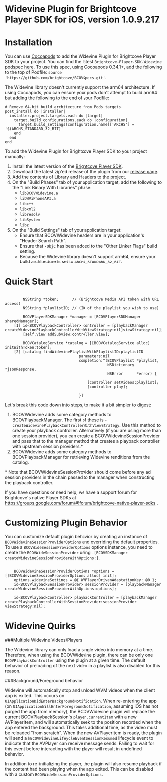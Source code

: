 # Widevine Plugin for Brightcove Player SDK for iOS, version 1.0.9.217

Installation
============
You can use [Cocoapods][cocoapods] to add the Widevine Plugin for Brightcove Player SDK to your project.  You can find the latest `Brightcove-Player-SDK-Widevine` podspec [here][podspecs].  To use this spec, using Cocoapods 0.34.1+, add the following to the top of Podfile: `source 'https://github.com/brightcove/BCOVSpecs.git'`.

The Widevine library doesn't currently support the arm64 architecture.  If using Cocoapods, you can ensure your pods don't attempt to build arm64 but adding the following to the end of your Podfile:

```
# Remove 64-bit build architecture from Pods targets
post_install do |installer|
  installer.project.targets.each do |target|
    target.build_configurations.each do |configuration|
      target.build_settings(configuration.name)['ARCHS'] = '$(ARCHS_STANDARD_32_BIT)'
    end
  end
end
```

To add the Widevine Plugin for Brightcove Player SDK to your project manually:

1. Install the latest version of the [Brightcove Player SDK][bcovsdk].
1. Download the latest zip'ed release of the plugin from our [release page][release].
1. Add the contents of Library and Headers to the project.
1. On the "Build Phases" tab of your application target, add the following to the "Link
    Binary With Libraries" phase:
    * `libBCOVWidevine.a`
    * `libWViPhoneAPI.a`
    * `libc++`
    * `libxml2`
    * `libresolv`
    * `libSystem`
    * `libz`
1. On the "Build Settings" tab of your application target:
    * Ensure that BCOVWidevine headers are in your application's "Header Search Path".
    * Ensure that `-ObjC` has been added to the "Other Linker Flags" build setting.
    * Because the Widevine library doesn't support arm64, ensure your build architecture is set to `ARCHS_STANDARD_32_BIT`.

[bcovsdk]: https://github.com/brightcove/brightcove-player-sdk-ios
[cocoapods]: http://cocoapods.org
[podspecs]: https://github.com/brightcove/BCOVSpecs/tree/master/Brightcove-Player-SDK-Widevine
[release]: https://github.com/brightcove/brightcove-player-sdk-ios-widevine/releases

Quick Start
===========
```objc

	    NSString *token;      // (Brightcove Media API token with URL access)
	    NSString *playlistID; // (ID of the playlist you wish to use)

	    BCOVPlayerSDKManager *manager = [BCOVPlayerSDKManager sharedManager];
	[1] id<BCOVPlaybackController> controller = [playbackManager createWidevinePlaybackControllerWithViewStrategy:nil]viewStrategy:nil];
	    [self.view addSubview:controller.view];

	    BCOVCatalogService *catalog = [[BCOVCatalogService alloc] initWithToken:token];
	[2] [catalog findWidevinePlaylistWithPlaylistID:playlistID
	                             parameters:nil
	                             completion:^(BCOVPlaylist *playlist,
	                                          NSDictionary *jsonResponse,
	                                          NSError      *error) {

	                                 [controller setVideos:playlist];
	                                 [controller play];

	                             }];

```
Let's break this code down into steps, to make it a bit simpler to digest:

1. BCOVWidevine adds some category methods to BCOVPlaybackManager. The first of these is `-createWidevinePlaybackControllerWithViewStrategy`. Use this method to create your playback controller. Alternatively (if you are using more than one session provider), you can create a BCOVWidevineSessionProvider and pass that to the manager method that creates a playback controller with upstream session providers.\*
1. BCOVWidevine adds some category methods to BCOVPlaybackManager for retrieving Widevine renditions from the catalog.

\* Note that BCOVWidevineSessionProvider should come before any ad session providers in the chain passed to the manager when constructing the playback controller.

If you have questions or need help, we have a support forum for Brightcove's native Player SDKs at https://groups.google.com/forum/#!forum/brightcove-native-player-sdks .

Customizing Plugin Behavior
===========

You can customize default plugin behavior by creating an instance of `BCOVWidevineSessionProviderOptions` and overriding the default properties. To use a `BCOVWideSessionProviderOptions` options instance, you need to create the `BCOVWideSessionProvider` using `-[BCOVSDKManager createWidevineSessionProviderWithOptions:]`.

```objc

    BCOVWidevineSessionProviderOptions *options = [[BCOVWidevineSessionProviderOptions alloc] init];
    options.widevineSettings = @{ WVPlayerDrivenAdaptationKey: @0 };
    id<BCOVPlaybackSessionProvider> sessionProvider = [playbackManager createWidevineSessionProviderWithOptions:options];

    id<BCOVPlaybackController> playbackController = [playbackManager createPlaybackControllerWithSessionProvider:sessionProvider viewStrategy:nil];
```

Widevine Quirks
===========

###Multiple Widevine Videos/Players

The Widevine library can only load a single video into memory at a time. Therefore, when using the BCOVWidevine plugin, there can be only one `BCOVPlaybackController` using the plugin at a given time. The default behavior of preloading of the next video in a playlist is also disabled for this reason.

###Background/Foreground behavior

Widevine will automatically stop and unload WVM videos when the client app is exited. This occurs on `UIApplicationDidEnterBackgroundNotification`. When re-entering the app (on `UIApplicationWillEnterForegroundNotification`, assuming iOS has not purged the app from memory), the BCOVWidevine plugin will replace the current BCOVPlaybackSession's `player.currentItem` with a new AVPlayerItem, and will automatically seek to the position recorded when the app entered the background. This takes additional time, as the video must be reloaded "from scratch". When the new AVPlayerItem is ready, the plugin will send a `kBCOVWidevineLifeycleEventSessionResumed` lifecycle event to indicate that the AVPlayer can receive message sends. Failing to wait for this event before interacting with the player will result in undefined behavior.

In addition to re-initializing the player, the plugin will also resume playback if the content had been playing when the app exited. This can be disabled with a custom `BCOVWideSessionProviderOptions`.
